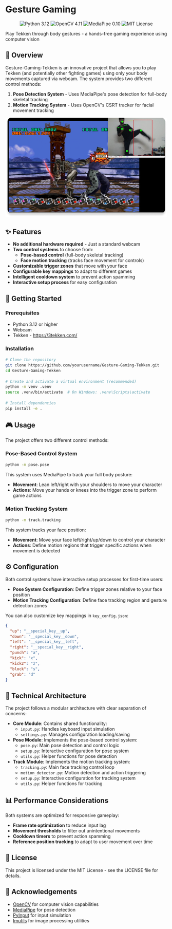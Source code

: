 # Gesture Gaming

<p align="center">
  <img src="https://img.shields.io/badge/Python-3.12-blue.svg" alt="Python 3.12">
  <img src="https://img.shields.io/badge/OpenCV-4.11-green.svg" alt="OpenCV 4.11">
  <img src="https://img.shields.io/badge/MediaPipe-0.10-orange.svg" alt="MediaPipe 0.10">
  <img src="https://img.shields.io/badge/License-MIT-yellow.svg" alt="MIT License">
</p>

Play Tekken through body gestures - a hands-free gaming experience using computer vision

## 📖 Overview

Gesture-Gaming-Tekken is an innovative project that allows you to play Tekken (and potentially other fighting games) using only your body movements captured via webcam. The system provides two different control methods:

1. **Pose Detection System** - Uses MediaPipe's pose detection for full-body skeletal tracking
2. **Motion Tracking System** - Uses OpenCV's CSRT tracker for facial movement tracking

![Gesture Gaming Demo](./assets/image1.png)

## ✨ Features

- **No additional hardware required** - Just a standard webcam
- **Two control systems** to choose from:
  - **Pose-based control** (full-body skeletal tracking)
  - **Face motion tracking** (tracks face movement for controls)
- **Customizable trigger zones** that move with your face
- **Configurable key mappings** to adapt to different games
- **Intelligent cooldown system** to prevent action spamming
- **Interactive setup process** for easy configuration

## 🚀 Getting Started

### Prerequisites

- Python 3.12 or higher
- Webcam
- Tekken - https://3tekken.com/

### Installation

```bash
# Clone the repository
git clone https://github.com/yourusername/Gesture-Gaming-Tekken.git
cd Gesture-Gaming-Tekken

# Create and activate a virtual environment (recommended)
python -m venv .venv
source .venv/bin/activate  # On Windows: .venv\Scripts\activate

# Install dependencies
pip install -e .
```

## 🎮 Usage

The project offers two different control methods:

### Pose-Based Control System

```bash
python -m pose.pose
```

This system uses MediaPipe to track your full body posture:

- **Movement**: Lean left/right with your shoulders to move your character
- **Actions**: Move your hands or knees into the trigger zone to perform game actions

### Motion Tracking System

```bash
python -m track.tracking
```

This system tracks your face position:

- **Movement**: Move your face left/right/up/down to control your character
- **Actions**: Define motion regions that trigger specific actions when movement is detected

## ⚙️ Configuration

Both control systems have interactive setup processes for first-time users:

- **Pose System Configuration**: Define trigger zones relative to your face position
- **Motion Tracking Configuration**: Define face tracking region and gesture detection zones

You can also customize key mappings in `key_config.json`:

```json
{
  "up": "__special_key__up",
  "down": "__special_key__down",
  "left": "__special_key__left",
  "right": "__special_key__right",
  "punch": "a",
  "kick": "x",
  "kick2": "z",
  "block": "s",
  "grab": "d"
}
```

## 🧠 Technical Architecture

The project follows a modular architecture with clear separation of concerns:

- **Core Module**: Contains shared functionality:
  - `input.py`: Handles keyboard input simulation
  - `settings.py`: Manages configuration loading/saving
- **Pose Module**: Implements the pose-based control system:
  - `pose.py`: Main pose detection and control logic
  - `setup.py`: Interactive configuration for pose system
  - `utils.py`: Helper functions for pose detection
- **Track Module**: Implements the motion tracking system:
  - `tracking.py`: Main face tracking control loop
  - `motion_detector.py`: Motion detection and action triggering
  - `setup.py`: Interactive configuration for tracking system
  - `utils.py`: Helper functions for tracking

## 📊 Performance Considerations

Both systems are optimized for responsive gameplay:

- **Frame rate optimization** to reduce input lag
- **Movement thresholds** to filter out unintentional movements
- **Cooldown timers** to prevent action spamming
- **Reference position tracking** to adapt to user movement over time

## 📝 License

This project is licensed under the MIT License - see the LICENSE file for details.

## 🙏 Acknowledgements

- [OpenCV](https://opencv.org/) for computer vision capabilities
- [MediaPipe](https://mediapipe.dev/) for pose detection
- [PyInput](https://github.com/moses-palmer/pynput) for input simulation
- [Imutils](https://github.com/PyImageSearch/imutils) for image processing utilities
